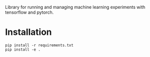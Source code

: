 Library for running and managing machine learning experiments with tensorflow and pytorch.

# Installation
```
pip install -r requirements.txt
pip install -e .
```
